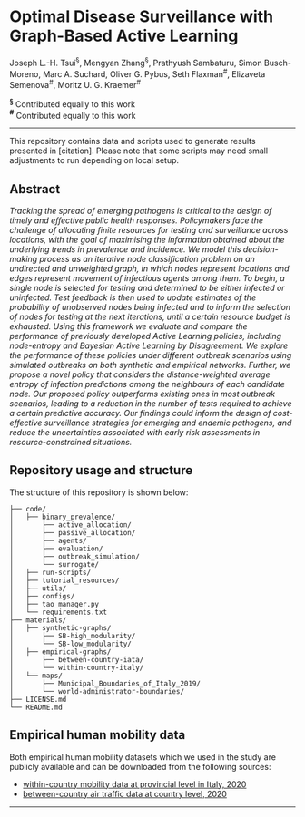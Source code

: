 # Optimal Disease Surveillance with Graph-Based Active Learning

​​Joseph L.-H. Tsui<sup>§</sup>, Mengyan Zhang<sup>§</sup>, Prathyush Sambaturu, Simon Busch-Moreno, Marc A. Suchard, Oliver G. Pybus, Seth Flaxman<sup>#</sup>, Elizaveta Semenova<sup>#</sup>, Moritz U. G. Kraemer<sup>#</sup>

**<sup>§</sup>** Contributed equally to this work<br/>
**<sup>#</sup>** Contributed equally to this work

---

This repository contains data and scripts used to generate results
presented in [citation]. Please note that some scripts may need small adjustments to run depending on local setup.

## Abstract

_Tracking the spread of emerging pathogens is critical to the design of timely and effective public health responses. Policymakers face the challenge of allocating finite resources for testing and surveillance across locations, with the goal of maximising the information obtained about the underlying trends in prevalence and incidence. We model this decision-making process as an iterative node classification problem on an undirected and unweighted graph, in which nodes represent locations and edges represent movement of infectious agents among them. To begin, a single node is selected for testing and determined to be either infected or uninfected. Test feedback is then used to update estimates of the probability of unobserved nodes being infected and to inform the selection of nodes for testing at the next iterations, until a certain resource budget is exhausted. Using this framework we evaluate and compare the performance of previously developed Active Learning policies, including node-entropy and Bayesian Active Learning by Disagreement. We explore the performance of these policies under different outbreak scenarios using simulated outbreaks on both synthetic and empirical networks. Further, we propose a novel policy that considers the distance-weighted average entropy of infection predictions among the neighbours of each candidate node. Our proposed policy outperforms existing ones in most outbreak scenarios, leading to a reduction in the number of tests required to achieve a certain predictive accuracy. Our findings could inform the design of cost-effective surveillance strategies for emerging and endemic pathogens, and reduce the uncertainties associated with early risk assessments in resource-constrained situations._

## Repository usage and structure

The structure of this repository is shown below:

```
├── code/
│   ├── binary_prevalence/
│       ├── active_allocation/
│       ├── passive_allocation/
│       ├── agents/
│       ├── evaluation/
│       ├── outbreak_simulation/
│       └── surrogate/
│   ├── run-scripts/
│   ├── tutorial_resources/
│   ├── utils/
│   ├── configs/
│   ├── tao_manager.py
│   └── requirements.txt
├── materials/
│   ├── synthetic-graphs/
│       ├── SB-high_modularity/
│       └── SB-low_modularity/
│   ├── empirical-graphs/
│       ├── between-country-iata/
│       └── within-country-italy/
│   └── maps/
│       ├── Municipal_Boundaries_of_Italy_2019/
│       └── world-administrator-boundaries/
├── LICENSE.md
└── README.md
```

## Empirical human mobility data

Both empirical human mobility datasets which we used in the study are publicly available and can be downloaded from the following sources:
- [within-country mobility data at provincial level in Italy, 2020](https://data.humdata.org/dataset/covid-19-mobility-italy)
- [between-country air traffic data at country level, 2020](https://zenodo.org/records/7472836)

---